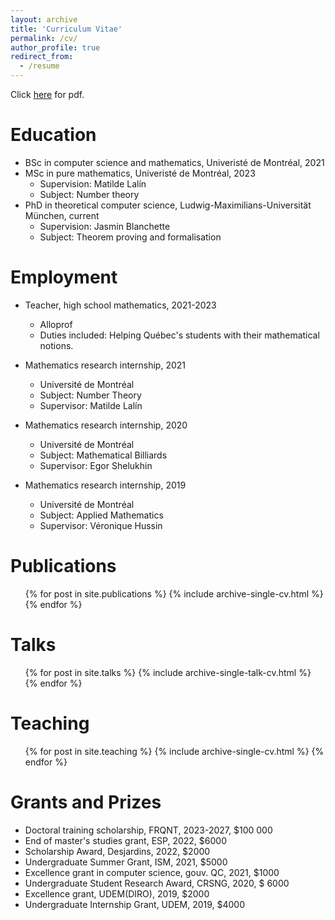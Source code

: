 ```yaml
---
layout: archive
title: 'Curriculum Vitae'
permalink: /cv/
author_profile: true
redirect_from:
  - /resume
---
```

Click [here](https://louddy.github.io//files/curriculum_vitae.pdf) for pdf.

Education
======
* BSc in computer science and mathematics, Univeristé de Montréal, 2021
* MSc in pure mathematics, Univeristé de Montréal, 2023
  * Supervision: Matilde Lalín
  * Subject: Number theory
* PhD in theoretical computer science, Ludwig-Maximilians-Universität München, current
  * Supervision: Jasmin Blanchette
  * Subject: Theorem proving and formalisation

Employment
======
* Teacher, high school mathematics, 2021-2023
  * Alloprof
  * Duties included: Helping Québec's students with their mathematical notions.

* Mathematics research internship, 2021
  * Université de Montréal
  * Subject: Number Theory
  * Supervisor: Matilde Lalín
 
* Mathematics research internship, 2020
  * Université de Montréal
  * Subject: Mathematical Billiards
  * Supervisor: Egor Shelukhin
 
* Mathematics research internship, 2019
  * Université de Montréal
  * Subject: Applied Mathematics
  * Supervisor: Véronique Hussin
  

Publications
======
  <ul>{% for post in site.publications %}
    {% include archive-single-cv.html %}
  {% endfor %}</ul>
  
Talks
======
  <ul>{% for post in site.talks %}
    {% include archive-single-talk-cv.html %}
  {% endfor %}</ul>
  
Teaching
======
  <ul>{% for post in site.teaching %}
    {% include archive-single-cv.html %}
  {% endfor %}</ul>
  
Grants and Prizes
======
* Doctoral training scholarship, FRQNT, 2023-2027, \$100 000
* End of master's studies grant, ESP, 2022, \$6000
* Scholarship Award, Desjardins, 2022, \$2000
* Undergraduate Summer Grant, ISM, 2021, \$5000
* Excellence grant in computer science, gouv. QC, 2021, \$1000
* Undergraduate Student Research Award, CRSNG, 2020, \$	6000
* Excellence grant, UDEM(DIRO), 2019, \$2000
* Undergraduate Internship Grant, UDEM, 2019, \$4000
  
